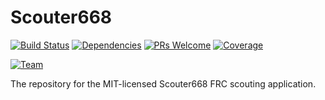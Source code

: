 # Scouter668
[![Build Status](https://travis-ci.com/DaJuukes/Scouter668.svg?branch=master)](https://travis-ci.org/DaJuukes/Scouter668)
[![Dependencies](https://david-dm.org/DaJuukes/Scouter668.svg)](https://travis-ci.org/DaJuukes/Scouter668)
[![PRs Welcome](https://img.shields.io/badge/PRs-welcome-brightgreen.svg?style=flat-square)](http://makeapullrequest.com)
[![Coverage](https://codecov.io/github/DaJuukes/Scouter668/coverage.svg?branch=master)](https://codecov.io/gh/DaJuukes/Scouter668)

[![Team](https://img.shields.io/badge/TEAM-668-BLUE.svg)](https://www.thebluealliance.com/team/668)

The repository for the MIT-licensed Scouter668 FRC scouting application.
